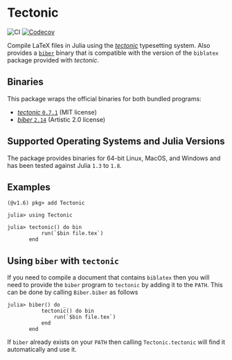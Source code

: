 # Tectonic

![CI](https://github.com/MichaelHatherly/Tectonic.jl/workflows/CI/badge.svg)
[![Codecov](https://codecov.io/gh/MichaelHatherly/Tectonic.jl/branch/master/graph/badge.svg)](https://codecov.io/gh/MichaelHatherly/Tectonic.jl)

Compile LaTeX files in Julia using the [*tectonic*][tectonic] typesetting
system. Also provides a [`biber`][biber] binary that is compatible with the
version of the `biblatex` package provided with *tectonic*.

## Binaries

This package wraps the official binaries for both bundled programs:

  - [*tectonic* `0.7.1`][tectonic-binaries] (MIT license)
  - [*biber* `2.14`][biber-binaries] (Artistic 2.0 license)

## Supported Operating Systems and Julia Versions

The package provides binaries for 64-bit Linux, MacOS, and Windows and has been
tested against Julia `1.3` to `1.8`.

## Examples

```
(@v1.6) pkg> add Tectonic

julia> using Tectonic

julia> tectonic() do bin
           run(`$bin file.tex`)
       end

```

## Using `biber` with `tectonic`

If you need to compile a document that contains `biblatex` then you will need
to provide the `biber` program to `tectonic` by adding it to the `PATH`. This
can be done by calling `Biber.biber` as follows

```
julia> biber() do _
           tectonic() do bin
               run(`$bin file.tex`)
           end
       end
```

If `biber` already exists on your `PATH` then calling `Tectonic.tectonic`
will find it automatically and use it.

[tectonic]: https://github.com/tectonic-typesetting/tectonic
[tectonic-binaries]: https://github.com/tectonic-typesetting/tectonic/releases

[biber]: https://github.com/plk/biber
[biber-binaries]: https://sourceforge.net/projects/biblatex-biber/files/biblatex-biber/
